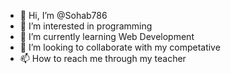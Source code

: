 - 👋 Hi, I’m @Sohab786
- 👀 I’m interested in programming
- 🌱 I’m currently learning Web Development
- 💞️ I’m looking to collaborate with my competative
- 📫 How to reach me through my teacher

<!---
Sohab786/Sohab786 is a ✨ special ✨ repository because its `README.md` (this file) appears on your GitHub profile.
You can click the Preview link to take a look at your changes.
--->
